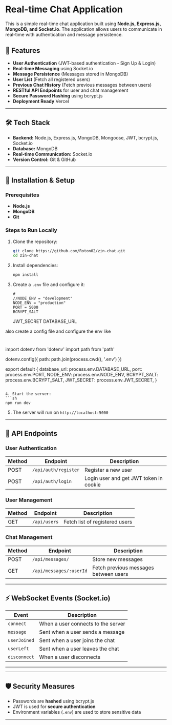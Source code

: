 # Real-time Chat Application

This is a simple real-time chat application built using **Node.js, Express.js, MongoDB, and Socket.io**. The application allows users to communicate in real-time with authentication and message persistence.

## 🚀 Features

- **User Authentication** (JWT-based authentication - Sign Up & Login)
- **Real-time Messaging** using Socket.io
- **Message Persistence** (Messages stored in MongoDB)
- **User List** (Fetch all registered users)
- **Previous Chat History** (Fetch previous messages between users)
- **RESTful API Endpoints** for user and chat management
- **Secure Password Hashing** using bcrypt.js
- **Deployment Ready** Vercel

---

## 🛠 Tech Stack

- **Backend:** Node.js, Express.js, MongoDB, Mongoose, JWT, bcrypt.js, Socket.io
- **Database:** MongoDB
- **Real-time Communication:** Socket.io
- **Version Control:** Git & GitHub

---

## 📌 Installation & Setup

### Prerequisites

- **Node.js**
- **MongoDB**
- **Git**

### Steps to Run Locally

1. Clone the repository:

   ```sh
   git clone https://github.com/Roton02/zin-chat.git
   cd zin-chat
   ```

2. Install dependencies:

   ```sh
   npm install
   ```

3. Create a `.env` file and configure it:
   ```env
   #
   //NODE_ENV = "development"
   NODE_ENV = "production"
   PORT = 5000
   BCRYPT_SALT
   ```
   JWT_SECRET
   DATABASE_URL

also create a config file and configure the env like

   #
   
   import dotenv from 'dotenv'
   import path from 'path'
   
   dotenv.config({ path: path.join(process.cwd(), '.env') })
   
   export default {
   database_url: process.env.DATABASE_URL,
   port: process.env.PORT,
   NODE_ENV: process.env.NODE_ENV,
   BCRYPT_SALT: process.env.BCRYPT_SALT,
   JWT_SECRET: process.env.JWT_SECRET,
}

````

4. Start the server:
```sh
npm run dev
````

5. The server will run on `http://localhost:5000`

---

## 🔌 API Endpoints

### **User Authentication**

| Method | Endpoint             | Description                            |
| ------ | -------------------- | -------------------------------------- |
| POST   | `/api/auth/register` | Register a new user                    |
| POST   | `/api/auth/login`    | Login user and get JWT token in cookie |

### **User Management**

| Method | Endpoint     | Description                    |
| ------ | ------------ | ------------------------------ |
| GET    | `/api/users` | Fetch list of registered users |

### **Chat Management**

| Method | Endpoint                | Description                           |
| ------ | ----------------------- | ------------------------------------- |
| POST   | `/api/messages/`        | Store new messages                    |
| GET    | `/api/messages/:userId` | Fetch previous messages between users |

---

## ⚡ WebSocket Events (Socket.io)

| Event        | Description                        |
| ------------ | ---------------------------------- |
| `connect`    | When a user connects to the server |
| `message`    | Sent when a user sends a message   |
| `userJoined` | Sent when a user joins the chat    |
| `userLeft`   | Sent when a user leaves the chat   |
| `disconnect` | When a user disconnects            |

---

---

## 🛡 Security Measures

- Passwords are **hashed** using bcrypt.js
- JWT is used for **secure authentication**
- Environment variables (`.env`) are used to store sensitive data

---
